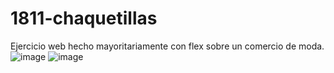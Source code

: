 # 1811-chaquetillas
Ejercicio web hecho mayoritariamente con flex sobre un comercio de moda.
![image](https://user-images.githubusercontent.com/91051075/178924240-a4c8ec6d-f107-4feb-a4ca-1595d02bb246.png)
![image](https://user-images.githubusercontent.com/91051075/178924282-846c4d26-00a0-48b2-bd50-7d1fa483a0c6.png)

